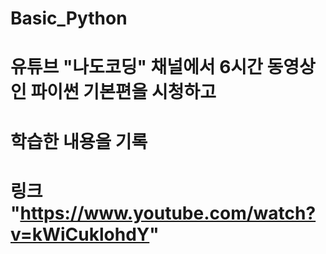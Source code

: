 # Basic_Python
# 유튜브 "나도코딩" 채널에서 6시간 동영상인 파이썬 기본편을 시청하고
# 학습한 내용을 기록
# 링크 "https://www.youtube.com/watch?v=kWiCuklohdY"
